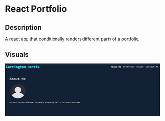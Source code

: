 # React Portfolio

## Description

A react app that conditionally renders different parts of a portfolio.

## Visuals

![image of portfolio](src/images/React-portfolio.PNG)